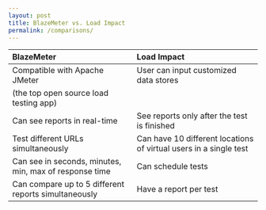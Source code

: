 ```yaml
---
layout: post
title: BlazeMeter vs. Load Impact
permalink: /comparisons/
---
```

|  BlazeMeter  |  Load Impact  |
|:---|:---|
| Compatible with Apache JMeter  | User can input customized data stores ||
| (the top open source load testing app) |  |
| Can see reports in real-time  | See reports only after the test is finished |
| Test different URLs simultaneously  | Can have 10 different locations of virtual users in a single test |
| Can see in seconds, minutes, min, max of response time | Can schedule tests |
| Can compare up to 5 different reports simultaneously |  Have a report per test |
